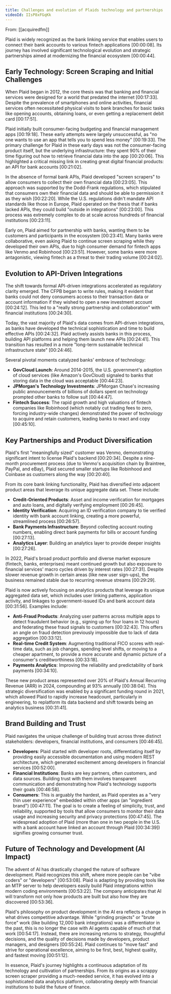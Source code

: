 ```yaml
---
title: Challenges and evolution of Plaids technology and partnerships
videoId: IIsP8xFGqKk
---
```


From: [[acquiredfm]] <br/> 

Plaid is widely recognized as the bank linking service that enables users to connect their bank accounts to various fintech applications [00:00:08]. Its journey has involved significant technological evolution and strategic partnerships aimed at modernizing the financial ecosystem [00:00:44].

## Early Technology: Screen Scraping and Initial Challenges

When Plaid began in 2012, the core thesis was that banking and financial services were designed for a world that predated the internet [00:17:33]. Despite the prevalence of smartphones and online activities, financial services often necessitated physical visits to bank branches for basic tasks like opening accounts, obtaining loans, or even getting a replacement debit card [00:17:51].

Plaid initially built consumer-facing budgeting and financial management apps [00:19:18]. These early attempts were largely unsuccessful, as "no one wants to use an app that tells you to spend less money" [00:19:33]. The primary challenge for Plaid in these early days was not the consumer-facing product itself, but the underlying infrastructure: they spent 90% of their time figuring out how to retrieve financial data into the app [00:20:06]. This highlighted a critical missing link in creating great digital financial products: an API for bank accounts [00:21:02].

In the absence of formal bank APIs, Plaid developed "screen scrapers" to allow consumers to collect their own financial data [00:23:05]. This approach was supported by the Dodd-Frank regulations, which stipulated that consumers own their financial data and should be able to permission it as they wish [00:22:20]. While the U.S. regulations didn't mandate API standards like those in Europe, Plaid operated on the thesis that if banks lacked APIs, they could build "outside in integrations" [00:23:00]. This process was extremely complex to do at scale across hundreds of financial institutions [00:23:11].

Early on, Plaid aimed for partnership with banks, wanting them to be customers and participants in the ecosystem [00:23:41]. Many banks were collaborative, even asking Plaid to continue screen scraping while they developed their own APIs, due to high consumer demand for fintech apps like Venmo and Robinhood [00:23:51]. However, some banks were more antagonistic, viewing fintech as a threat to their trading volume [00:24:02].

## Evolution to API-Driven Integrations

The shift towards formal API-driven integrations accelerated as regulatory clarity emerged. The CFPB began to write rules, making it evident that banks could not deny consumers access to their transaction data or account information if they wished to open a new investment account [00:24:12]. This led to a "really strong partnership and collaboration" with financial institutions [00:24:30].

Today, the vast majority of Plaid's data comes from API-driven integrations, as banks have developed the technical sophistication and time to build effective APIs [00:24:32]. Plaid actively assists banks in this process, building API platforms and helping them launch new APIs [00:24:41]. This transition has resulted in a more "long-term sustainable technical infrastructure state" [00:24:46].

Several pivotal moments catalyzed banks' embrace of technology:
*   **GovCloud Launch**: Around 2014-2015, the U.S. government's adoption of cloud services (like Amazon's GovCloud) signaled to banks that storing data in the cloud was acceptable [00:44:23].
*   **JPMorgan's Technology Investments**: JPMorgan Chase's increasing public announcements of billions of dollars spent on technology prompted other banks to follow suit [00:44:47].
*   **Fintech Success**: The rapid growth and high valuations of fintech companies like Robinhood (which notably cut trading fees to zero, forcing industry-wide changes) demonstrated the power of technology to acquire and retain customers, leading banks to react and copy [00:45:10].

## Key Partnerships and Product Diversification

Plaid's first "meaningfully sized" customer was Venmo, demonstrating significant intent to license Plaid's backend [00:20:34]. Despite a nine-month procurement process (due to Venmo's acquisition chain by Braintree, PayPal, and eBay), Plaid secured smaller startups like Robinhood and Coinbase as customers along the way [00:20:40].

From its core bank linking functionality, Plaid has diversified into adjacent product areas that leverage its unique aggregate data set. These include:
*   **Credit-Oriented Products**: Asset and income verification for mortgages and auto loans, and digitally verifying employment [00:26:45].
*   **Identity Verification**: Acquiring an ID verification company to tie verified identity with bank account linking, creating a more powerful, streamlined process [00:26:57].
*   **Bank Payments Infrastructure**: Beyond collecting account routing numbers, enabling direct bank payments for bills or account funding [00:27:13].
*   **Analytics Layer**: Building an analytics layer to provide deeper insights [00:27:26].

In 2022, Plaid's broad product portfolio and diverse market exposure (fintech, banks, enterprises) meant continued growth but also exposure to financial services' macro cycles driven by interest rates [00:27:31]. Despite slower revenue growth in certain areas (like new user sign-ups), the business remained stable due to recurring revenue streams [00:29:29].

Plaid is now actively focusing on analytics products that leverage its unique aggregated data set, which includes user linking patterns, application activity, and linkages to government-issued IDs and bank account data [00:31:56]. Examples include:
*   **Anti-Fraud Products**: Analyzing user patterns across multiple apps to detect fraudulent behavior (e.g., signing up for four loans in 12 hours) and federating these fraud signals to customers [00:32:43]. This offers an angle on fraud detection previously impossible due to lack of data aggregation [00:33:12].
*   **Real-time Credit System**: Augmenting traditional FICO scores with real-time data, such as job changes, spending level shifts, or moving to a cheaper apartment, to provide a more accurate and dynamic picture of a consumer's creditworthiness [00:33:18].
*   **Payments Analytics**: Improving the reliability and predictability of bank payments [00:34:10].

These new product areas represented over 20% of Plaid's Annual Recurring Revenue (ARR) in 2024, compounding at 93% annually [00:38:04]. This strategic diversification was enabled by a significant funding round in 2021, which allowed Plaid to rapidly increase headcount, particularly in engineering, to replatform its data backend and shift towards being an analytics business [00:31:41].

## Brand Building and Trust

Plaid navigates the unique challenge of building trust across three distinct stakeholders: developers, financial institutions, and consumers [00:46:45].
*   **Developers**: Plaid started with developer roots, differentiating itself by providing easily accessible documentation and using modern REST architecture, which generated excitement among developers in financial services [00:52:00].
*   **Financial Institutions**: Banks are key partners, often customers, and data sources. Building trust with them involves transparent communication and demonstrating how Plaid's technology supports their goals [00:46:58].
*   **Consumers**: This is arguably the hardest, as Plaid operates as a "very thin user experience" embedded within other apps (an "ingredient brand") [00:47:11]. The goal is to create a feeling of simplicity, trust, and reliability, supported by tools that allow consumers to monitor their data usage and increasing security and privacy protections [00:47:45]. The widespread adoption of Plaid (more than one in two people in the U.S. with a bank account have linked an account through Plaid [00:34:39]) signifies growing consumer trust.

## Future of Technology and Development (AI Impact)

The advent of AI has drastically changed the nature of software development. Plaid recognizes this shift, where more people can be "vibe coders" or "developers" [00:53:08]. Plaid is adapting by providing tools like an MTP server to help developers easily build Plaid integrations within modern coding environments [00:53:22]. The company anticipates that AI will transform not only how products are built but also how they are discovered [00:53:36].

Plaid's philosophy on product development in the AI era reflects a change in what drives competitive advantage. While "grinding projects" or "brute force" work (like building 12,000 bank integrations) was a differentiator in the past, this is no longer the case with AI agents capable of much of that work [00:54:17]. Instead, there are increasing returns to strategy, thoughtful decisions, and the quality of decisions made by developers, product managers, and designers [00:55:24]. Plaid continues to "move fast" and strive for operational excellence, aiming to be first, best, highest quality, and fastest moving [00:51:12].

In essence, Plaid's journey highlights a continuous adaptation of its technology and cultivation of partnerships. From its origins as a scrappy screen scraper providing a much-needed service, it has evolved into a sophisticated data analytics platform, collaborating deeply with financial institutions to build the future of finance.